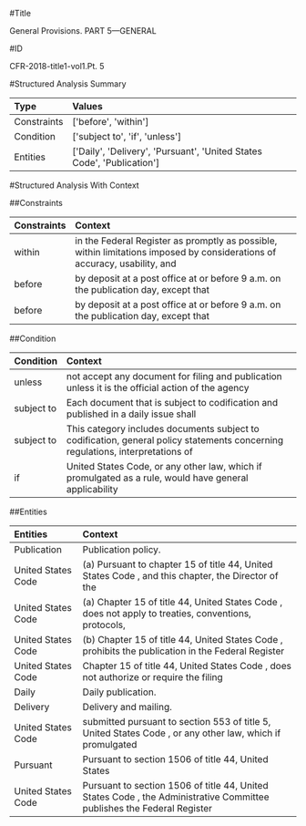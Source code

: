 #Title

General Provisions. PART 5—GENERAL


#ID

CFR-2018-title1-vol1.Pt. 5


#Structured Analysis Summary

| Type        | Values                                                                 |
|:------------|:-----------------------------------------------------------------------|
| Constraints | ['before', 'within']                                                   |
| Condition   | ['subject to', 'if', 'unless']                                         |
| Entities    | ['Daily', 'Delivery', 'Pursuant', 'United States Code', 'Publication'] |


#Structured Analysis With Context

 


##Constraints

| Constraints   | Context                                                                                                                   |
|:--------------|:--------------------------------------------------------------------------------------------------------------------------|
| within        | in the Federal Register as promptly as possible, within limitations imposed by considerations of accuracy, usability, and |
| before        | by deposit at a post office at or before 9 a.m. on the publication day, except that                                       |
| before        | by deposit at a post office at or before 9 a.m. on the publication day, except that                                       |


##Condition

| Condition   | Context                                                                                                                         |
|:------------|:--------------------------------------------------------------------------------------------------------------------------------|
| unless      | not accept any document for filing and publication unless it is the official action of the agency                               |
| subject to  | Each document that is  subject to codification and published in a daily issue shall                                             |
| subject to  | This category includes documents  subject to codification, general policy statements concerning regulations, interpretations of |
| if          | United States Code, or any other law, which if promulgated as a rule, would have general applicability                          |


##Entities

| Entities           | Context                                                                                                                 |
|:-------------------|:------------------------------------------------------------------------------------------------------------------------|
| Publication        | Publication  policy.                                                                                                    |
| United States Code | (a) Pursuant to chapter 15 of title 44,  United States Code , and this chapter, the Director of the                     |
| United States Code | (a) Chapter 15 of title 44,  United States Code , does not apply to treaties, conventions, protocols,                   |
| United States Code | (b) Chapter 15 of title 44,  United States Code , prohibits the publication in the Federal Register                     |
| United States Code | Chapter 15 of title 44,  United States Code , does not authorize or require the filing                                  |
| Daily              | Daily  publication.                                                                                                     |
| Delivery           | Delivery  and mailing.                                                                                                  |
| United States Code | submitted pursuant to section 553 of title 5, United States Code , or any other law, which if promulgated               |
| Pursuant           | Pursuant to section 1506 of title 44, United States                                                                     |
| United States Code | Pursuant to section 1506 of title 44,  United States Code , the Administrative Committee publishes the Federal Register |


